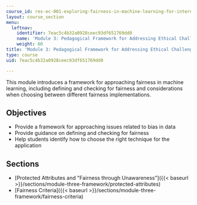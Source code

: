 ```yaml
---
course_id: res-ec-001-exploring-fairness-in-machine-learning-for-international-development-spring-2020
layout: course_section
menu:
  leftnav:
    identifier: 7eac5c4b32a0928ceec93df651769dd0
    name: 'Module 3: Pedagogical Framework for Addressing Ethical Challenges'
    weight: 60
title: 'Module 3: Pedagogical Framework for Addressing Ethical Challenges '
type: course
uid: 7eac5c4b32a0928ceec93df651769dd0

---
```


This module introduces a framework for approaching fairness in machine learning, including defining and checking for fairness and considerations when choosing between different fairness implementations.

Objectives
----------

*   Provide a framework for approaching issues related to bias in data
*   Provide guidance on defining and checking for fairness
*   Help students identify how to choose the right technique for the application

Sections
--------

*   [Protected Attributes and "Fairness through Unawareness"]({{< baseurl >}}/sections/module-three-framework/protected-attributes)
*   [Fairness Criteria]({{< baseurl >}}/sections/module-three-framework/fairness-criteria)